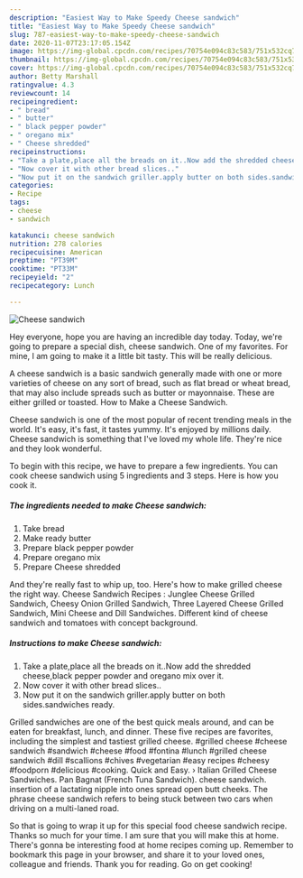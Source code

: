 ```yaml
---
description: "Easiest Way to Make Speedy Cheese sandwich"
title: "Easiest Way to Make Speedy Cheese sandwich"
slug: 787-easiest-way-to-make-speedy-cheese-sandwich
date: 2020-11-07T23:17:05.154Z
image: https://img-global.cpcdn.com/recipes/70754e094c83c583/751x532cq70/cheese-sandwich-recipe-main-photo.jpg
thumbnail: https://img-global.cpcdn.com/recipes/70754e094c83c583/751x532cq70/cheese-sandwich-recipe-main-photo.jpg
cover: https://img-global.cpcdn.com/recipes/70754e094c83c583/751x532cq70/cheese-sandwich-recipe-main-photo.jpg
author: Betty Marshall
ratingvalue: 4.3
reviewcount: 14
recipeingredient:
- " bread"
- " butter"
- " black pepper powder"
- " oregano mix"
- " Cheese shredded"
recipeinstructions:
- "Take a plate,place all the breads on it..Now add the shredded cheese,black pepper powder and oregano mix over it."
- "Now cover it with other bread slices.."
- "Now put it on the sandwich griller.apply butter on both sides.sandwiches ready."
categories:
- Recipe
tags:
- cheese
- sandwich

katakunci: cheese sandwich 
nutrition: 278 calories
recipecuisine: American
preptime: "PT39M"
cooktime: "PT33M"
recipeyield: "2"
recipecategory: Lunch

---
```



![Cheese sandwich](https://img-global.cpcdn.com/recipes/70754e094c83c583/751x532cq70/cheese-sandwich-recipe-main-photo.jpg)

Hey everyone, hope you are having an incredible day today. Today, we're going to prepare a special dish, cheese sandwich. One of my favorites. For mine, I am going to make it a little bit tasty. This will be really delicious.

A cheese sandwich is a basic sandwich generally made with one or more varieties of cheese on any sort of bread, such as flat bread or wheat bread, that may also include spreads such as butter or mayonnaise. These are either grilled or toasted. How to Make a Cheese Sandwich.

Cheese sandwich is one of the most popular of recent trending meals in the world. It's easy, it's fast, it tastes yummy. It's enjoyed by millions daily. Cheese sandwich is something that I've loved my whole life. They're nice and they look wonderful.


To begin with this recipe, we have to prepare a few ingredients. You can cook cheese sandwich using 5 ingredients and 3 steps. Here is how you cook it.

<!--inarticleads1-->

##### The ingredients needed to make Cheese sandwich:

1. Take  bread
1. Make ready  butter
1. Prepare  black pepper powder
1. Prepare  oregano mix
1. Prepare  Cheese shredded


And they&#39;re really fast to whip up, too. Here&#39;s how to make grilled cheese the right way. Cheese Sandwich Recipes : Junglee Cheese Grilled Sandwich, Cheesy Onion Grilled Sandwich, Three Layered Cheese Grilled Sandwich, Mini Cheese and Dill Sandwiches. Different kind of cheese sandwich and tomatoes with concept background. 

<!--inarticleads2-->

##### Instructions to make Cheese sandwich:

1. Take a plate,place all the breads on it..Now add the shredded cheese,black pepper powder and oregano mix over it.
1. Now cover it with other bread slices..
1. Now put it on the sandwich griller.apply butter on both sides.sandwiches ready.


Grilled sandwiches are one of the best quick meals around, and can be eaten for breakfast, lunch, and dinner. These five recipes are favorites, including the simplest and tastiest grilled cheese. #grilled cheese #cheese sandwich #sandwich #cheese #food #fontina #lunch #grilled cheese sandwich #dill #scallions #chives #vegetarian #easy recipes #cheesy #foodporn #delicious #cooking. Quick and Easy. › Italian Grilled Cheese Sandwiches. Pan Bagnat (French Tuna Sandwich). cheese sandwich. insertion of a lactating nipple into ones spread open butt cheeks. The phrase cheese sandwich refers to being stuck between two cars when driving on a multi-laned road. 

So that is going to wrap it up for this special food cheese sandwich recipe. Thanks so much for your time. I am sure that you will make this at home. There's gonna be interesting food at home recipes coming up. Remember to bookmark this page in your browser, and share it to your loved ones, colleague and friends. Thank you for reading. Go on get cooking!

